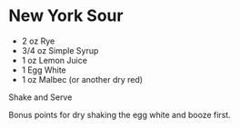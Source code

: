 New York Sour
=============

- 2 oz Rye
- 3/4 oz Simple Syrup
- 1 oz Lemon Juice
- 1 Egg White
- 1 oz Malbec (or another dry red)

Shake and Serve

Bonus points for dry shaking the egg white and booze first.
